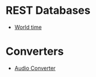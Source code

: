 # REST Databases
* [World time](http://worldtimeapi.org/)

# Converters
* [Audio Converter](https://online-audio-converter.com/pt/)
